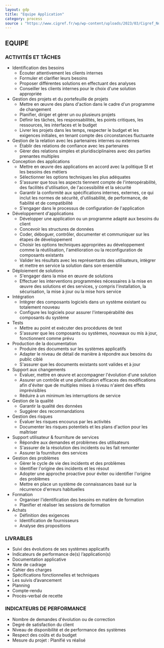 ```yaml
---
layout: gdp
title: "Equipe Application"
category: process
source : "https://www.cigref.fr/wp/wp-content/uploads/2023/03/Cigref_Nomenclature_des_profils_metiers_SI_complete_FR_2022v4.1.pdf"
---
```


## EQUIPE



### ACTIVITÉS ET TÂCHES

- Identification des besoins
  - Écouter attentivement les clients internes
  - Formuler et clarifier leurs besoins
  - Proposer différentes solutions en effectuant des analyses
  - Conseiller les clients internes pour le choix d'une solution appropriée
- Gestion des projets et du portefeuille de projets
  - Mettre en œuvre des plans d'action dans le cadre d'un programme de changement
  - Planifier, diriger et gèrer un ou plusieurs projets
  - Définir les tâches, les responsabilités, les points critiques, les ressources, les interfaces et le budget
  - Livrer les projets dans les temps, respecter le budget et les exigences initiales, en tenant compte des circonstances fluctuante
- Gestion de la relation avec les partenaires internes ou externes
  - Établir des relations de confiance avec les partenaires
  - Gèrer des relations simples et pluridisciplinaires avec des parties prenantes multiples
- Conception des applications
  - Mettre en œuvre des applications en accord avec la politique SI et les besoins des métiers
  - Sélectionner les options techniques les plus adéquates
  - S'assurer que tous les aspects tiennent compte de l'interopérabilité, des facilités d'utilisation, de l'accessibilité et la sécurité
  - Garantir la conformité aux spécifications internes, externes, ce qui inclut les normes de sécurité, d'utilisabilité, de performance, de fiabilité et de compatibilité
  - S'engager dans le processus de configuration de l'application
- Développement d'applications
  - Développer une application ou un programme adapté aux besoins du client
  - Concevoir les structures de données
  - Coder, déboguer, contrôler, documenter et communiquer sur les étapes de développement
  - Choisir les options techniques appropriées au développement comme la réutilisation, l'amélioration ou la reconfiguration de composants existants
  - Valider les résultats avec les représentants des utilisateurs, intègrer et mettre en service la solution dans son ensemble
- Déploiement de solutions
  - S'engager dans la mise en œuvre de solutions
  - Effectuer les interventions programmées nécessaires à la mise en œuvre des solutions et des services, y compris l'installation, la sécurisation, la mise à jour ou la mise hors service
- Intégration
  - Intègrer des composants logiciels dans un système existant ou totalement nouveau
  - Configure les logiciels pour assurer l'interopérabilité des composants du système
- Tests
  - Mettre au point et exécuter des procédures de test
  - S'assurer que les composants ou systèmes, nouveaux ou mis à jour, fonctionnent comme prévu
- Production de la documentation
  - Produire des documents sur les systèmes applicatifs
  - Adapter le niveau de détail de manière à répondre aux besoins du public ciblé
  - S'assurer que les documents existants sont valides et à jour
- Support aux changements
  - Évaluer, mettre en œuvre et accompagner l'évolution d'une solution
  - Assurer un contrôle et une planification efficaces des modifications afin d'éviter que de multiples mises à niveau n'aient des effets imprévisibles
  - Réduire à un minimum les interruptions de service
- Gestion de la qualité
  - Garantir la qualité des données
  - Suggèrer des recommandations
- Gestion des risques
  - Évaluer les risques encourus par les activités
  - Documenter les risques potentiels et les plans d'action pour les maîtriser
- Support utilisateur & fourniture de services
  - Répondre aux demandes et problèmes des utilisateurs
  - S'assurer de la résolution des incidents ou les fait remonter
  - Assurer la fourniture des services
- Gestion des problèmes
  - Gèrer le cycle de vie des incidents et des problèmes
  - Identifier l'origine des incidents et les résout
  - Adopter une approche proactive pour éviter ou identifier l'origine des problèmes
  - Mettre en place un système de connaissances basé sur la récurrence d'erreurs habituelles
- Formation
  - Organiser l'identification des besoins en matière de formation
  - Planifier et réaliser les sessions de formation
- Achats
  - Définition des exigences
  - Identification de fournisseurs
  - Analyse des propositions

### LIVRABLES

- Suivi des évolutions de ses systèmes applicatifs
- Indicateurs de performance de(s) l’application(s)
- Documentation applicative
- Note de cadrage
- Cahier des charges
- Spécifications fonctionnelles et techniques
- Les suivis d’avancement
- Planning
- Compte-rendu
- Procès-verbal de recette

### INDICATEURS DE PERFORMANCE

- Nombre de demandes d'évolution ou de correction
- Degré de satisfaction du client
- Niveau de disponibilité et de performance des systèmes
- Respect des coûts et du budget
- Mesure du projet : Planifié vs réalisé
